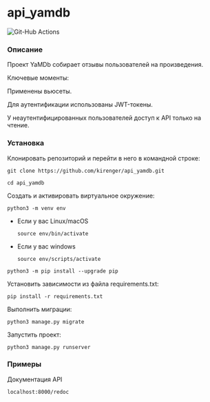 # api_yamdb

![Git-Hub Actions](https://github.com/kirenger/yamdb_final/actions/workflows/yamdb_workflow.yml/badge.svg)
### Описание

Проект YaMDb собирает отзывы пользователей на произведения.

Ключевые моменты:

Применены вьюсеты.

Для аутентификации использованы JWT-токены.

У неаутентифицированных пользователей доступ к API только на чтение.


### Установка

Клонировать репозиторий и перейти в него в командной строке:

```
git clone https://github.com/kirenger/api_yamdb.git
```

```
cd api_yamdb
```

Cоздать и активировать виртуальное окружение:

```
python3 -m venv env
```

* Если у вас Linux/macOS

    ```
    source env/bin/activate
    ```

* Если у вас windows

    ```
    source env/scripts/activate
    ```

```
python3 -m pip install --upgrade pip
```

Установить зависимости из файла requirements.txt:

```
pip install -r requirements.txt
```

Выполнить миграции:

```
python3 manage.py migrate
```

Запустить проект:

```
python3 manage.py runserver
```

### Примеры

Документация API

```
localhost:8000/redoc
```
